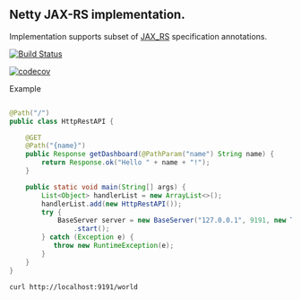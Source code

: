 ## Netty JAX-RS implementation. 

Implementation supports subset of [JAX_RS](https://en.wikipedia.org/wiki/Java_API_for_RESTful_Web_Services) specification annotations.

[![Build Status](https://travis-ci.com/volyx/netty-jax-rs.svg?branch=master)](https://travis-ci.com/volyx/netty-jax-rs)

[![codecov](https://codecov.io/gh/volyx/netty-jax-rs/branch/master/graph/badge.svg)](https://codecov.io/gh/volyx/netty-jax-rs)

Example

```java

@Path("/")
public class HttpRestAPI {

    @GET
    @Path("{name}")
    public Response getDashboard(@PathParam("name") String name) {
        return Response.ok("Hello " + name + "!");
    }

    public static void main(String[] args) {
        List<Object> handlerList = new ArrayList<>();
        handlerList.add(new HttpRestAPI());
        try {
            BaseServer server = new BaseServer("127.0.0.1", 9191, new TransportTypeHolder(1), handlerList)
                .start();
        } catch (Exception e) {
           throw new RuntimeException(e);
        }
    }
}
```

```bash
curl http://localhost:9191/world
```